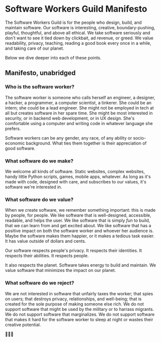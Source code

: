# Software Workers Guild Manifesto

The Software Workers Guild is for the people who design, build, and maintain software. Our software is interesting, creative, boundary-pushing, playful, thoughtful, and above all ethical. We take software seriously and don't want to see it tied down by clickbait, ad revenue, or greed. We value readability, privacy, teaching, reading a good book every once in a while, and taking care of our planet.

Below we dive deeper into each of these points.

## Manifesto, unabridged

### Who is the software worker?

The software worker is someone who calls herself an engineer, a designer, a hacker, a programmer, a computer scientist, a tinkerer. She could be an intern; she could be a lead engineer. She might not be employed in tech at all but creates software in her spare time. She might be most interested in security, or in backend web development, or in UX design. She's comfortable using a computer and writing code in whatever language she prefers.

Software workers can be any gender, any race, of any ability or socio-economic background. What ties them together is their appreciation of good software. 

### What software do we make?

We welcome all kinds of software. Static websites, complex websites, handy little Python scripts, games, mobile apps, whatever. As long as it's made with code, designed with care, and subscribes to our values, it's software we're interested in.

### What software do we value?

When we create software, we remember something important: this is made by people, for people. We like software that is well-designed, accessible, readable, and helps the user. We like software that is simply *fun* to build, that we can learn from and get excited about. We like software that has a positive impact on both the software worker and whoever her audience is. Maybe the software makes them happier, or it makes a tedious task easier. It has value outside of dollars and cents.

Our software respects people's privacy. It respects their identities. It respects their abilities. It respects people.

It also respects the planet. Software takes energy to build and maintain. We value software that minimizes the impact on our planet.

### What software do we reject?

We are not interested in software that unfairly taxes the worker; that spies on users; that destroys privacy, relationships, and well-being; that is created for the sole purpose of making someone else rich. We do not support software that might be used by the military or to harrass migrants. We do not support software that marginalizes. We do not support software that makes it hard for the software worker to sleep at night or wastes their creative potential. 

🌹💾🌱
